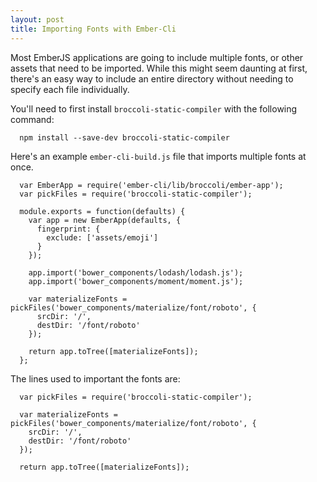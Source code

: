 ```yaml
---
layout: post
title: Importing Fonts with Ember-Cli
---
```

Most EmberJS applications are going to include multiple fonts, or other assets
that need to be imported. While this might seem daunting at first, there's an
easy way to include an entire directory without needing to specify each file
individually.

You'll need to first install `broccoli-static-compiler` with the following
command:

```
  npm install --save-dev broccoli-static-compiler
```

Here's an example `ember-cli-build.js` file that imports multiple fonts at
once.

```
  var EmberApp = require('ember-cli/lib/broccoli/ember-app');
  var pickFiles = require('broccoli-static-compiler');

  module.exports = function(defaults) {
    var app = new EmberApp(defaults, {
      fingerprint: {
        exclude: ['assets/emoji']
      }
    });

    app.import('bower_components/lodash/lodash.js');
    app.import('bower_components/moment/moment.js');

    var materializeFonts = pickFiles('bower_components/materialize/font/roboto', {
      srcDir: '/',
      destDir: '/font/roboto'
    });

    return app.toTree([materializeFonts]);
  };
```

The lines used to important the fonts are:

```
  var pickFiles = require('broccoli-static-compiler');

  var materializeFonts = pickFiles('bower_components/materialize/font/roboto', {
    srcDir: '/',
    destDir: '/font/roboto'
  });

  return app.toTree([materializeFonts]);
```
